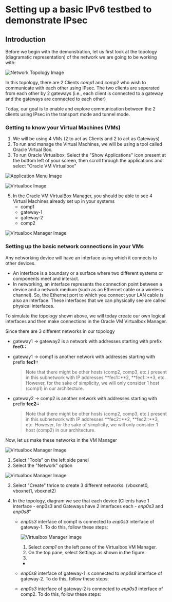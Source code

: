 # Setting up a basic IPv6 testbed to demonstrate IPsec
## Introduction
Before we begin with the demonstration, let us first look at the topology (diagramatic representation) of the network we are going to be working with:

![Network Topology Image](/IPSec/images/topology.png)

In this topology, there are 2 Clients *comp1* and *comp2* who wish to communicate with each other using IPsec. The two clients are seperated from each other by 2 gateways (i.e., each client is connected to a gateway and the gateways are connected to each other)

Today, our goal is to enable and explore communication between the 2 clients using IPsec in the transport mode and tunnel mode. 

### Getting to know your Virtual Machines (VMs)
1. We will be using 4 VMs (2 to act as Clients and 2 to act as Gateways)
2. To run and manage the Virtual Machines, we will be using a tool called Oracle Virtual Box.
3. To run Oracle Virtualbox, Select the "Show Applications" icon present at the bottom left of your screen, then scroll through the applications and select "Oracle VM Virtualbox"

![Application Menu Image](/IPSec/images/Application-Menu.png)

![Virtualbox Image](/IPSec/images/Virtualbox.png)

5. In the Oracle VM VirtualBox Manager, you should be able to see 4 Virtual Machines already set up in your systems
   - comp1
   - gateway-1
   - gateway-2
   - comp2

![Virtualbox Manager Image](/IPSec/images/vmMenu.png)

### Setting up the basic network connections in your VMs
Any networking device will have an interface using which it connects to other devices. 
- An interface is a boundary or a surface where two different systems or components meet and interact.
- In networking, an interface represents the connection point between a device and a network medium (such as an Ethernet cable or a wireless channel).
So, the Ethernet port to which you connect your LAN cable is also an interface. These interfaces that we can physically see are called physical interfaces.

To simulate the topology shown above, we will today create our own logical interfaces and then make connections in the Oracle VM Virtualbox Manager.

Since there are 3 different networks in our topology 
   - gateway1 -> gateway2 is a network with addresses starting with prefix **fec0::**
   - gateway1 -> comp1 is another network with addresses starting with prefix **fec1::**
     
     > Note that there might be other hosts (comp2, comp3, etc.) present in this subnetwork with IP addresses **fec1::**2, **fec1::**3, etc. However, for the sake of simplicity, we will only consider 1 host (comp1) in our architecture.
     
   - gateway2 -> comp2 is another network with addresses starting with prefix **fec2::**

     > Note that there might be other hosts (comp2, comp3, etc.) present in this subnetwork with IP addresses **fec2::**2, **fec2::**3, etc. However, for the sake of simplicity, we will only consider 1 host (comp2) in our architecture.

Now, let us make these networks in the VM Manager

   ![Virtualbox Manager Image](/IPSec/images/network2.png)

   1. Select "Tools" on the left side panel
   2. Select the "Network" option
   
   ![Virtualbox Manager Image](/IPSec/images/network3.png)

   3. Select "Create" thrice to create 3 different networks. (vboxnet0, vboxnet1, vboxnet2)

1. In the topology, diagram we see that each device (Clients have 1 interface - enp0s3 and Gateways have 2 interfaces each - *enp0s3* and *enp0s8*"
   - *enp0s3* interface of comp1 is connected to *enp0s3* interface of gateway-1. To do this, follow these steps:

      ![Virtualbox Manager Image](/IPSec/images/network1.png)
     
      1. Select *comp1* on the left pane of the Virtualbox VM Manager.
      2. On the top pane, select Settings as shown in the figure.
      3.  
       
      - 
   - *enp0s8* interface of gateway-1 is connected to *enp0s8* interface of gateway-2. To do this, follow these steps:
  
   - *enp0s3* interface of gateway-2 is connected to *enp0s3* interface of comp2. To do this, follow these steps:

